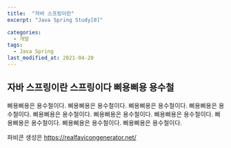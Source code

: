 ```yaml
---
title:  "자바 스프링이란"
excerpt: "Java Spring Study[0]"

categories:
  - 개발
tags:
  - Java Spring
last_modified_at: 2021-04-20
---
```


## 자바 스프링이란 스프링이다 삐용삐용 용수철
삐용삐용은 용수철이다.
삐용삐용은 용수철이다.
삐용삐용은 용수철이다.
삐용삐용은 용수철이다.
삐용삐용은 용수철이다.
삐용삐용은 용수철이다.
삐용삐용은 용수철이다.
삐용삐용은 용수철이다.
삐용삐용은 용수철이다.
삐용삐용은 용수철이다.

파비콘 생성은 https://realfavicongenerator.net/